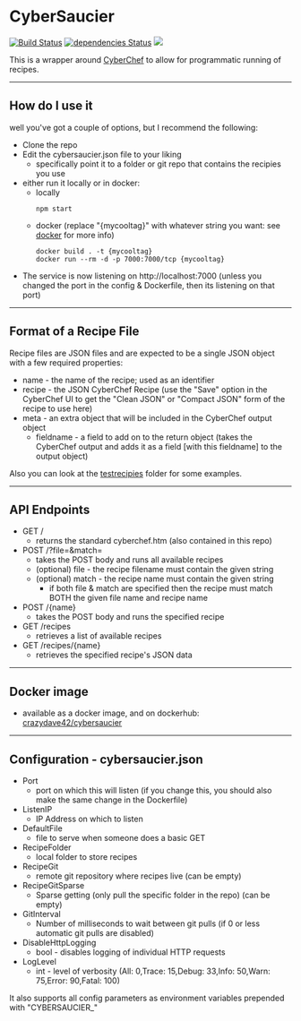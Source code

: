 # CyberSaucier
[![Build Status](https://travis-ci.org/DBHeise/CyberSaucier.svg?branch=master)](https://travis-ci.org/DBHeise/CyberSaucier)
[![dependencies Status](https://david-dm.org/DBHeise/CyberSaucier/status.svg)](https://david-dm.org/DBHeise/CyberSaucier)
[![](https://img.shields.io/badge/license-MIT-green.svg)](https://github.com/DBHeise/CyberSaucier/blob/master/LICENSE)

This is a wrapper around [CyberChef](https://github.com/gchq/CyberChef) to allow for programmatic running of recipes.

---
## How do I use it
well you've got a couple of options, but I recommend the following:
* Clone the repo
* Edit the cybersaucier.json file to your liking
  * specifically point it to a folder or git repo that contains the recipies you use
* either run it locally or in docker:
  * locally
    ```
    npm start
    ```
  * docker (replace "{mycooltag}" with whatever string you want: see [docker](https://docs.docker.com/engine/reference/commandline/build/#tag-an-image--t) for more info)
    ```
    docker build . -t {mycooltag}
    docker run --rm -d -p 7000:7000/tcp {mycooltag}
    ```
* The service is now listening on http://localhost:7000 (unless you changed the port in the config & Dockerfile, then its listening on that port)

---
## Format of a Recipe File
Recipe files are JSON files and are expected to be a single JSON object with a few required properties:
* name - the name of the recipe; used as an identifier
* recipe - the JSON CyberChef Recipe (use the "Save" option in the CyberChef UI to get the "Clean JSON" or "Compact JSON" form of the recipe to use here)
* meta - an extra object that will be included in the CyberChef output object
  * fieldname - a field to add on to the return object (takes the CyberChef output and adds it as a field [with this fieldname] to the output object)

Also you can look at the [testrecipies](https://github.com/DBHeise/CyberSaucier/tree/master/testrecipies) folder for some examples.

---
## API Endpoints
* GET /
  * returns the standard cyberchef.htm (also contained in this repo)
* POST /?file=&match=
  * takes the POST body and runs all available recipes
  * (optional) file - the recipe filename must contain the given string
  * (optional) match - the recipe name must contain the given string
    * if both file & match are specified then the recipe must match BOTH the given file name and recipe name
* POST /{name}
  * takes the POST body and runs the specified recipe
* GET /recipes
  * retrieves a list of available recipes
* GET /recipes/{name}
  * retrieves the specified recipe's JSON data


---
## Docker image
- available as a docker image, and on dockerhub: [crazydave42/cybersaucier](https://hub.docker.com/r/crazydave42/cybersaucier)

---
## Configuration - cybersaucier.json
* Port
  - port on which this will listen (if you change this, you should also make the same change in the Dockerfile)
* ListenIP
  - IP Address on which to listen
* DefaultFile
  - file to serve when someone does a basic GET
* RecipeFolder
  - local folder to store recipes
* RecipeGit
  - remote git repository where recipes live (can be empty)
* RecipeGitSparse
  - Sparse getting (only pull the specific folder in the repo) (can be empty)
* GitInterval
  - Number of milliseconds to wait between git pulls (if 0 or less automatic git pulls are disabled)
* DisableHttpLogging
  - bool - disables logging of individual HTTP requests
* LogLevel
  - int - level of verbosity (All: 0,Trace: 15,Debug: 33,Info: 50,Warn: 75,Error: 90,Fatal: 100)


It also supports all config parameters as environment variables prepended with "CYBERSAUCIER_"
